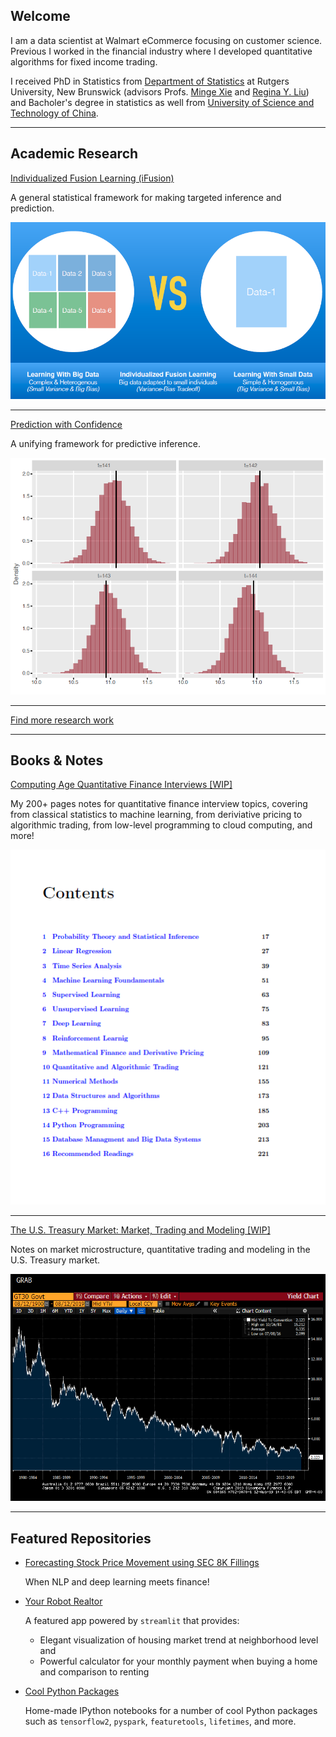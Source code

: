 ## Welcome

I am a data scientist at Walmart eCommerce focusing on customer science. Previous I worked in the financial industry where I developed quantitative algorithms for fixed income trading.
  	      
I received PhD in Statistics from <a href="http://stat.rutgers.edu/"> Department of Statistics</a> at Rutgers University, New Brunswick (advisors Profs. <a href="http://www.stat.rutgers.edu/home/mxie/">Minge Xie</a> and <a href="http://www.stat.rutgers.edu/joomlatools-files/docman-files/Liu-CV-05-2015.pdf">Regina Y. Liu</a>) and Bacholer's degree in statistics as well from <a href="http://www.ustc.edu.cn/">University of Science and Technology of China</a>.

---

## Academic Research 

[Individualized Fusion Learning (iFusion)](/research)

A general statistical framework for making targeted inference and prediction.

<img src="images/idea.png?raw=true" width="600"/>

---

[Prediction with Confidence](/research)

A unifying framework for predictive inference.

<img src="images/pred.png?raw=true" width="600"/>

---

[Find more research work](/research)

---

## Books & Notes

[Computing Age Quantitative Finance Interviews [WIP]](/pdf/sample_presentation.pdf)

My 200+ pages notes for quantitative finance interview topics, covering from classical statistics to machine learning, from deriviative pricing to algorithmic trading, from low-level programming to cloud computing, and more!

<img src="images/book.png?raw=true"/>

---

[The U.S. Treasury Market: Market, Trading and Modeling [WIP]](/pdf/sample_presentation.pdf)

Notes on market microstructure, quantitative trading and modeling in the U.S. Treasury market. 

<img src="images/tsy.gif?raw=true" width="600"/>

---

## Featured Repositories


- [Forecasting Stock Price Movement using SEC 8K Fillings](https://github.com/jlshen2011/nlp-stock-prediction)

	When NLP and deep learning meets finance!

- [Your Robot Realtor](https://github.com/jlshen2011/streamlit-home)
	
	A featured app powered by `streamlit` that provides:
	
	- Elegant visualization of housing market trend at neighborhood level and 
	- Powerful calculator for your monthly payment when buying a home and comparison to renting

- [Cool Python Packages](https://github.com/jlshen2011/cool-python-packages)

	Home-made IPython notebooks for a number of cool Python packages such as `tensorflow2`, `pyspark`, `featuretools`, `lifetimes`, and more.